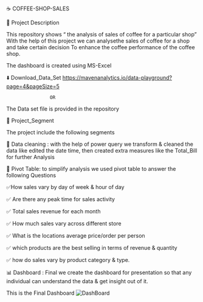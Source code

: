 :coffee: COFFEE-SHOP-SALES

:memo: Project Description

This repository shows “ the analysis of sales of coffee for a particular shop”
With the help of this project we can analysethe sales of coffee for a shop and take certain decision
To enhance the coffee performance of the coffee shop.

   The dashboard is created using MS-Excel 




⬇️ Download_Data_Set
https://mavenanalytics.io/data-playground?page=4&pageSize=5
                    
                    OR

The Data set file is provided in the repository

 📄 Project_Segment
 
 The project include the following segments

🔧 Data cleaning : with the help of power query we transform & cleaned the data like edited the date time, then created extra measures like the Total_Bill for further Analysis

:memo: Pivot Table:  to simplify analysis we used pivot table to answer the following Questions

✅How sales vary by day of week & hour of day

✅	Are there any peak time for sales activity

✅	Total sales revenue for each month

✅	How much sales vary across different store

✅	What is the locations average price/order per person 

✅	which products are the best selling in terms of revenue & quantity

✅	how do sales vary by product category & type.

 📊 Dashboard : Final we create the dashboard for presentation so that any individual can understand the data & get insight out of it.


This is the Final Dashboard
![DashBoard](https://github.com/Akash-Dutta07/Coffee_Shop_Sales/assets/164155681/0d1b4b41-7bb1-495d-8514-717664da4bb1)
